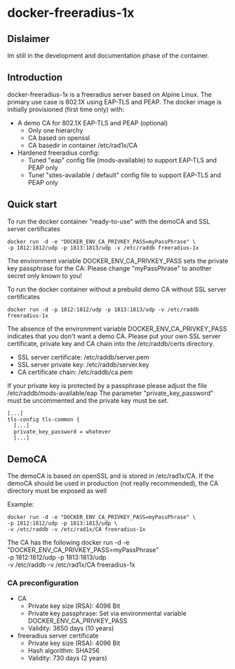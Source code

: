 
# docker-freeradius-1x

## Dislaimer
Im still in the development and documentation phase of the container.

## Introduction
docker-freeradius-1x is a freeradius server based on Alpine Linux.
The primary use case is 802.1X using EAP-TLS and PEAP.
The docker image is initially provisioned (first time only) with:
* A demo CA for 802.1X EAP-TLS and PEAP (optional)
  * Only one hierarchy
  * CA based on openssl
  * CA basedir in container /etc/rad1x/CA
* Hardened freeradius config:
  * Tuned "eap" config file (mods-available) to support EAP-TLS and PEAP only
  * Tunel "sites-available / default" config file to support EAP-TLS and PEAP only

## Quick start
To run the docker container "ready-to-use" with the demoCA and SSL server certificates
```
docker run -d -e "DOCKER_ENV_CA_PRIVKEY_PASS=myPassPhrase" \
-p 1812:1812/udp -p 1813:1813/udp -v /etc/raddb freeradius-1x
```
The environment variable DOCKER_ENV_CA_PRIVKEY_PASS sets the private key passphrase for the CA:
Please change "myPassPhrase" to another secret only known to you!


To run the docker container without a prebuild demo CA without SSL server certificates 
```
docker run -d -p 1812:1812/udp -p 1813:1813/udp -v /etc/raddb freeradius-1x
```
The absence of the environment variable DOCKER_ENV_CA_PRIVKEY_PASS indicates that you don't want a demo CA.
Please put your own SSL server certificate, private key and CA chain into the /etc/raddb/certs directory.
* SSL server certificate: /etc/raddb/server.pem
* SSL server private key: /etc/raddb/server.key
* CA certificate chain: /etc/raddb/ca.pem

If your private key is protected by a passphrase please adjust the file /etc/raddb/mods-available/eap
The parameter "private_key_password" must be uncommented and the private key must be set.
```
[...]
tls-config tls-common {
  [...]
  private_key_password = whatever
  [...]
```

## DemoCA
The demoCA is based on openSSL and is stored in /etc/rad1x/CA.
If the demoCA should be used in production (not really recommended), the CA directory must be exposed as well

Example:
```
docker run -d -e "DOCKER_ENV_CA_PRIVKEY_PASS=myPassPhrase" \
-p 1812:1812/udp -p 1813:1813/udp \
-v /etc/raddb -v /etc/rad1x/CA freeradius-1x
```

The CA has the following docker run -d -e "DOCKER_ENV_CA_PRIVKEY_PASS=myPassPhrase" \
-p 1812:1812/udp -p 1813:1813/udp \
-v /etc/raddb -v /etc/rad1x/CA freeradius-1x

### CA preconfiguration 
* CA
  * Private key size (RSA): 4096 Bit
  * Private key passphrase: Set via environmental variable DOCKER_ENV_CA_PRIVKEY_PASS
  * Validity: 3650 days (10 years)
* freeradius server certificate
  * Private key size (RSA): 4096 Bit
  * Hash algorithm: SHA256
  * Validity: 730 days (2 years)
